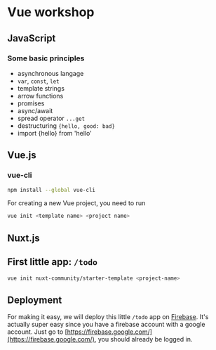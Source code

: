 # Vue workshop

## JavaScript

### Some basic principles

- asynchronous langage
- `var`, `const`, `let`
- template strings
- arrow functions
- promises
- async/await
- spread operator `...get`
- destructuring `{hello, good: bad}`
- import {hello} from 'hello'

## Vue.js

### vue-cli

```bash
npm install --global vue-cli
```

For creating a new Vue project, you need to run

```bash
vue init <template name> <project name>
```

## Nuxt.js

## First little app: `/todo`

```bash
vue init nuxt-community/starter-template <project-name>
```

## Deployment

For making it easy, we will deploy this little `/todo` app on [Firebase](https://firebase.google.com/). It's actually super easy since you have a firebase account with a google account. Just go to [https://firebase.google.com/](https://firebase.google.com/), you should already be logged in.